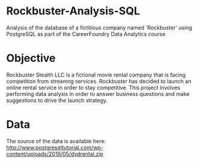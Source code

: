 # Rockbuster-Analysis-SQL
Analysis of the database of a fictitious company named 'Rockbuster' using PostgreSQL as part of the CareerFoundry Data Analytics course
# Objective
Rockbuster Stealth LLC is a fictional movie rental company that is facing competition from streamng services. Rockbuster has decided to launch an online rental service in order to stay competitive. This project involves performing data analysis in order to answer business questions and make suggestions to drive the launch strategy.
# Data
The source of the data is available here: http://www.postgresqltutorial.com/wp-content/uploads/2019/05/dvdrental.zip
